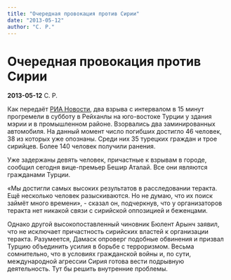 ```yaml
---
title: "Очередная провокация против Сирии"
date: "2013-05-12"
author: "С. Р."
---
```


# Очередная провокация против Сирии

**2013-05-12** С. Р.

Как передаёт [РИА Новости](http://ria.ru/#13683750789744&message=resize&relto=login&action=removeClass&value=registration), два взрыва с интервалом в 15 минут прогремели в субботу в Рейханлы на юго-востоке Турции у здания мэрии и в промышленном районе. Взорвались два заминированных автомобиля. На данный момент число погибших достигло 46 человек, 38 из которых уже опознаны. Среди них 35 турецких граждан и трое сирийцев. Более 140 человек получили ранения.

Уже задержаны девять человек, причастные к взрывам в городе, сообщил сегодня вице-премьер Бешир Аталай. Все они являются гражданами Турции.

«Мы достигли самых высоких результатов в расследовании теракта. Ещё несколько человек разыскиваются. Но не думаю, что их поиск займёт много времени», - сказал он, подчеркнув, что у организаторов теракта нет никакой связи с сирийской оппозицией и беженцами.

Однако другой высокопоставленный чиновник Бюлент Арынч заявил, что не исключает причастность сирийских властей к организации теракта. Разумеется, Дамаск опроверг подобные обвинения и призвал Турцию объединить усилия в борьбе с терроризмом. Весьма сомнительно, что в условиях гражданской войны и, по сути, международной агрессии Сирия готова вести подрывную деятельность. Тут бы решить внутренние проблемы.
